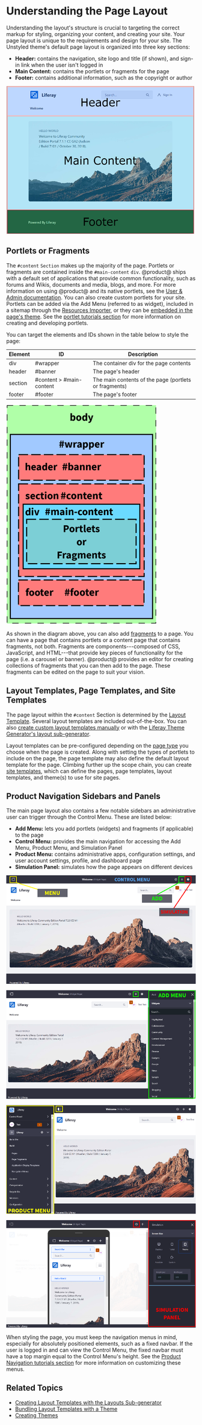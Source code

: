 # Understanding the Page Layout [](id=understanding-the-page-layout)

Understanding the layout's structure is crucial to targeting the correct markup 
for styling, organizing your content, and creating your site. Your page layout 
is unique to the requirements and design for your site. The Unstyled theme's 
default page layout is organized into three key sections:

- **Header:** contains the navigation, site logo and title (if shown), and 
  sign-in link when the user isn't logged in
- **Main Content:** contains the portlets or fragments for the page
- **Footer:** contains additional information, such as the copyright or 
  author

![Figure 1: The page layout is broken into three key sections.](../../../images/portal-layout-sections.png)

## Portlets or Fragments [](id=portlets-or-fragments)

The `#content` `Section` makes up the majority of the page. Portlets or 
fragments are contained inside the `#main-content` `div`. @product@ ships with 
a default set of applications that provide common functionality, such as forums 
and Wikis, documents and media, blogs, and more. For more information on using 
@product@ and its native portlets, see the 
[User & Admin documentation](/discover/portal). 
You can also create custom portlets for your site. Portlets can be added via the 
Add Menu (referred to as widget), included in a sitemap through the 
[Resources Importer](/develop/tutorials/-/knowledge_base/7-2/importing-resources-with-a-theme), 
or they can be 
[embedded in the page's theme](/develop/tutorials/-/knowledge_base/7-2/embedding-portlets-in-themes). 
See the 
[portlet tutorials section](/develop/tutorials/-/knowledge_base/7-2/portlets) for more information 
on creating and developing portlets. 

You can target the elements and IDs shown in the table below to style the page:

| Element | ID | Description |
| --- | --- | --- |
| div | #wrapper | The container div for the page contents | 
| header | #banner | The page's header |
| section | #content > #main-content | The main contents of the page (portlets or fragments) |
| footer | #footer | The page's footer |

![Figure 2: Each section of the page has elements and IDs that you can target for styling.](../../../images/portal-layout-elements.png)

As shown in the diagram above, you can also add 
[fragments](/discover/portal/-/knowledge_base/7-2/creating-fragments) 
to a page. You can have a page that contains portlets or a content page that 
contains fragments, not both. Fragments are components---composed of CSS, 
JavaScript, and HTML---that provide key pieces of functionality for the page 
(i.e. a carousel or banner). @product@ provides an editor for creating 
collections of fragments that you can then add to the page. These fragments can 
be edited on the page to suit your vision. 

## Layout Templates, Page Templates, and Site Templates [](id=layout-templates-page-templates-and-site-templates)

The page layout within the `#content` Section is determined by the 
[Layout Template](/develop/tutorials/-/knowledge_base/7-2/layout-templates-intro). 
Several layout templates are included out-of-the-box. You can also 
[create custom layout templates manually](/develop/tutorials/-/knowledge_base/7-2/creating-layout-templates-manually) 
or with the 
[Liferay Theme Generator's layout sub-generator](/develop/tutorials/-/knowledge_base/7-2/creating-layout-templates-with-the-themes-generator). 

Layout templates can be pre-configured depending on the 
[page type](/discover/portal/-/knowledge_base/7-2/page-types-and-templates) 
you choose when the page is created. Along with setting the types of portlets to 
include on the page, the page template may also define the default layout 
template for the page. Climbing further up the scope chain, you can create 
[site templates](/discover/portal/-/knowledge_base/7-2/building-sites-from-templates), 
which can define the pages, page templates, layout templates, and theme(s) to 
use for site pages. 

## Product Navigation Sidebars and Panels [](id=product-navigation-sidebars-and-panels)

The main page layout also contains a few notable sidebars an administrative user 
can trigger through the Control Menu. These are listed below:

- **Add Menu:** lets you add portlets (widgets) and fragments (if applicable) to 
  the page
- **Control Menu:** provides the main navigation for accessing the Add Menu, 
  Product Menu, and Simulation Panel
- **Product Menu:** contains administrative apps, configuration settings, and 
  user account settings, profile, and dashboard page
- **Simulation Panel:** simulates how the page appears on different devices

![Figure 3: Remember to account for the product navigation sidebars and panels when styling your site.](../../../images/portal-layout-nav-control-menu.png)

![Figure 4: The Add Menu pushes the main contents to the left.](../../../images/portal-layout-nav-add-menu.png)

![Figure 5: The Product Menu pushes the main contents to the right.](../../../images/portal-layout-nav-product-menu.png)

![Figure 6: The Simulation Panel pushes the main contents to the left.](../../../images/portal-layout-nav-simulation-panel.png)

When styling the page, you must keep the navigation menus in mind, especially 
for absolutely positioned elements, such as a fixed navbar. If the user is 
logged in and can view the Control Menu, the fixed navbar must have a top margin 
equal to the Control Menu's height. See the 
[Product Navigation tutorials section](/develop/tutorials/-/knowledge_base/7-2/product-navigation) 
for more information on customizing these menus. 

## Related Topics

- [Creating Layout Templates with the Layouts Sub-generator](/develop/tutorials/-/knowledge_base/7-2/creating-layout-templates-with-the-themes-generator)
- [Bundling Layout Templates with a Theme](/develop/tutorials/-/knowledge_base/7-2/including-layout-templates-with-a-theme)
- [Creating Themes](/develop/tutorials/-/knowledge_base/7-2/creating-themes)
